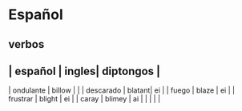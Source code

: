 # Español

## verbos
| español | ingles| diptongos |
-----
| ondulante | billow | |
| descarado | blatant| ei |
| fuego | blaze | ei |
| frustrar | blight | ei | 
| caray | blimey | ai | 
| | | | 